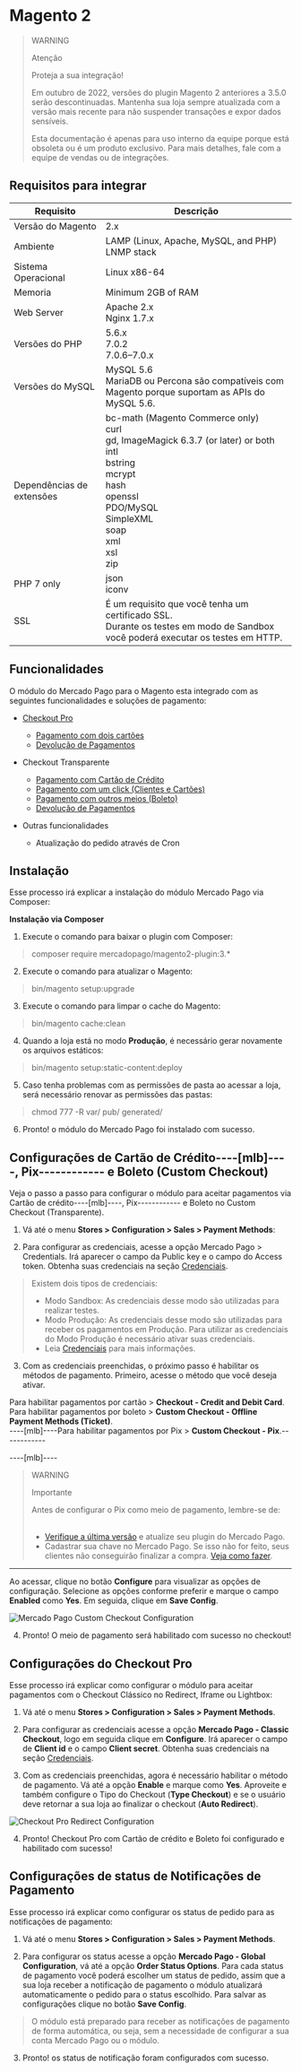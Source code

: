 # Magento 2

> WARNING
>
> Atenção
>
> Proteja a sua integração!
>
> Em outubro de 2022, versões do plugin Magento 2 anteriores a 3.5.0 serão descontinuadas. Mantenha sua loja sempre atualizada com a versão mais recente para não suspender transações e expor dados sensíveis.
>
> Esta documentação é apenas para uso interno da equipe porque está obsoleta ou é um produto exclusivo. Para mais detalhes, fale com a equipe de vendas ou de integrações.

## Requisitos para integrar

| Requisito | Descrição |
| --- | --- |
| Versão do Magento | 2.x |
| Ambiente | LAMP (Linux, Apache, MySQL, and PHP)<br/>LNMP stack |
| Sistema Operacional | Linux x86-64 |
| Memoria | Minimum 2GB of RAM |
| Web Server | Apache 2.x<br/>Nginx 1.7.x |
| Versões do PHP | 5.6.x<br/>7.0.2<br/>7.0.6–7.0.x<br/> |
| Versões do MySQL | MySQL 5.6<br/>MariaDB ou Percona são compatíveis com Magento porque suportam as APIs do MySQL 5.6. |
| Dependências de extensões | bc-math (Magento Commerce only)<br/>curl<br/>gd, ImageMagick 6.3.7 (or later) or both<br/>intl<br/>bstring<br/>mcrypt<br/>hash<br/>openssl<br/>PDO/MySQL<br/>SimpleXML<br/>soap<br/>xml<br/>xsl<br/>zip<br/> |
| PHP 7 only | json<br/>iconv |
| SSL | É um requisito que você tenha um certificado SSL.<br/>Durante os testes em modo de Sandbox você poderá executar os testes em HTTP. |


## Funcionalidades

O módulo do Mercado Pago para o Magento esta integrado com as seguintes funcionalidades e soluções de pagamento:

* [Checkout Pro](https://www.mercadopago[FAKER][URL][DOMAIN]/developers/pt/guides/online-payments/checkout-pro/introduction)
    * [Pagamento com dois cartões](https://www.mercadopago[FAKER][URL][DOMAIN]/developers/pt/guides/online-payments/checkout-pro/configurations/#bookmark_pagamentos_com_2_cartão_de_crédito)
    * [Devolução de Pagamentos](https://www.mercadopago[FAKER][URL][DOMAIN]/developers/pt/guides/manage-account/account/cancellations-and-refunds)


* Checkout Transparente
    * [Pagamento com Cartão de Crédito](https://www.mercadopago[FAKER][URL][DOMAIN]/developers/pt/guides/online-payments/checkout-api/receiving-payment-by-card)
    * [Pagamento com um click (Clientes e Cartões)](https://www.mercadopago[FAKER][URL][DOMAIN]/developers/pt/guides/online-payments/checkout-api/advanced-integration)
    * [Pagamento com outros meios (Boleto)](https://www.mercadopago[FAKER][URL][DOMAIN]/developers/pt/guides/online-payments/checkout-api/other-payment-ways)
    * [Devolução de Pagamentos](https://www.mercadopago[FAKER][URL][DOMAIN]/developers/pt/guides/manage-account/account/cancellations-and-refunds)


* Outras funcionalidades
    * Atualização do pedido através de Cron


## Instalação

Esse processo irá explicar a instalação do módulo Mercado Pago via Composer:

**Instalação via Composer**

1) Execute o comando para baixar o plugin com Composer:

> composer require mercadopago/magento2-plugin:3.*

2) Execute o comando para atualizar o Magento:

> bin/magento setup:upgrade

3) Execute o comando para limpar o cache do Magento:

> bin/magento cache:clean

4) Quando a loja está no modo **Produção**, é necessário gerar novamente os arquivos estáticos:

> bin/magento setup:static-content:deploy

5) Caso tenha problemas com as permissões de pasta ao acessar a loja, será necessário renovar as permissões das pastas:

> chmod 777 -R var/ pub/ generated/

6) Pronto! o módulo do Mercado Pago foi instalado com sucesso.


## Configurações de Cartão de Crédito----[mlb]----, Pix------------ e Boleto (Custom Checkout)

Veja o passo a passo para configurar o módulo para aceitar pagamentos via Cartão de crédito----[mlb]----, Pix------------ e Boleto no Custom Checkout (Transparente). 

1) Vá até o menu **Stores > Configuration > Sales > Payment Methods**:

2) Para configurar as credenciais, acesse a opção Mercado Pago > Credentials. Irá aparecer o campo da Public key e o campo do Access token. Obtenha suas credenciais na seção [Credenciais]([FAKER][CREDENTIALS][URL]).

> Existem dois tipos de credenciais:
> * Modo Sandbox: As credenciais desse modo são utilizadas para realizar testes.
> * Modo Produção: As credenciais desse modo são utilizadas para receber os pagamentos em Produção. Para utilizar as credenciais do Modo Produção é necessário ativar suas credenciais.
> * Leia [Credenciais](https://www.mercadopago[FAKER][URL][DOMAIN]/developers/pt/guides/resources/credentials) para mais informações. 

3) Com as credenciais preenchidas, o próximo passo é habilitar os métodos de pagamento.
Primeiro, acesse o método que você deseja ativar.

Para habilitar pagamentos por cartão > **Checkout - Credit and Debit Card**.<br>
Para habilitar pagamentos por boleto > **Custom Checkout - Offline Payment Methods (Ticket)**.<br>
----[mlb]----Para habilitar pagamentos por Pix  > **Custom Checkout - Pix**.------------

----[mlb]----

> WARNING
>
> Importante
>
> Antes de configurar o Pix como meio de pagamento, lembre-se de:<br><br>
> - [Verifique a última versão](https://marketplace.magento.com/mercadopago-core.html#product.info.details.release_notes) e atualize seu plugin do Mercado Pago.<br>
> - Cadastrar sua chave no Mercado Pago. Se isso não for feito, seus clientes não conseguirão finalizar a compra. [Veja como fazer](https://www.mercadopago.com.br/stop/pix?url=https%3A%2F%2Fwww.mercadopago.com.br%2Fadmin-pix-keys%2Fmy-keys&authentication_mode=required).

------------ 

Ao acessar, clique no botão **Configure** para visualizar as opções de configuração. Selecione as opções conforme preferir e marque o campo **Enabled** como **Yes**. Em seguida, clique em **Save Config**.

![Mercado Pago Custom Checkout Configuration](images/magento2/mercadopago_custom_checkout_configuration.png)

4) Pronto! O meio de pagamento será habilitado com sucesso no checkout!


## Configurações do Checkout Pro

Esse processo irá explicar como configurar o módulo para aceitar pagamentos com o Checkout Clássico no Redirect, Iframe ou Lightbox:

1) Vá até o menu  **Stores > Configuration > Sales > Payment Methods**.

2) Para configurar as credenciais acesse a opção **Mercado Pago - Classic Checkout**, logo em seguida clique em **Configure**. Irá aparecer o campo de **Client id** e o campo **Client secret**. Obtenha suas credenciais na seção [Credenciais]([FAKER][CREDENTIALS][URL]).

3) Com as credenciais preenchidas, agora é necessário habilitar o método de pagamento. Vá até a opção **Enable** e marque como **Yes**.
Aproveite e também configure o Tipo do Checkout (**Type Checkout**) e se o usuário deve retornar a sua loja ao finalizar o checkout (**Auto Redirect**).

![Checkout Pro Redirect Configuration](images/magento2/mercadopago_global_configuration.png)

4)  Pronto! Checkout Pro com Cartão de crédito e Boleto foi configurado e habilitado com sucesso!


## Configurações de status de Notificações de Pagamento

Esse processo irá explicar como configurar os status de pedido para as notificações de pagamento:

1) Vá até o menu **Stores > Configuration > Sales > Payment Methods**.

2) Para configurar os status acesse a opção **Mercado Pago - Global Configuration**, vá até a opção **Order Status Options**.
Para cada status de pagamento você poderá escolher um status de pedido, assim que a sua loja receber a notificação de pagamento o módulo atualizará automaticamente o pedido para o status escolhido. Para salvar as configurações clique no botão **Save Config**.

> O módulo está preparado para receber as notificações de pagamento de forma automática, ou seja, sem a necessidade de configurar a sua conta Mercado Pago ou o módulo.

3) Pronto! os status de notificação foram configurados com sucesso.
